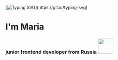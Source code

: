 [![Typing SVG](https://readme-typing-svg.herokuapp.com?color=%2336BCF7&lines=Hi+there+!)](https://git.io/typing-svg)
<h1 align="">I'm Maria</h1>
<h3 align="">junior frontend developer from Russia <img src="https://cs8.pikabu.ru/post_img/2017/07/09/10/1499616997170124762.gif" height="50"/></h3>



